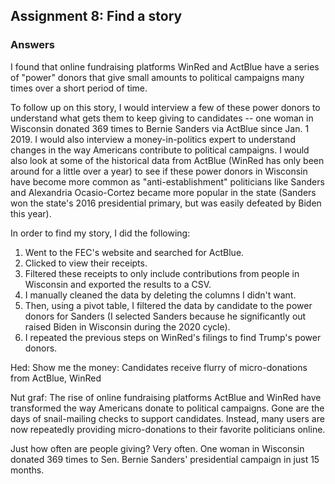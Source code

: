 ## Assignment 8: Find a story

### Answers

I found that online fundraising platforms WinRed and ActBlue have a series of "power" donors that give small amounts to political campaigns many times over a short period of time. 

To follow up on this story, I would interview a few of these power donors to understand what gets them to keep giving to candidates -- one woman in Wisconsin donated 369 times to Bernie Sanders via ActBlue since Jan. 1 2019. I would also interview a money-in-politics expert to understand changes in the way Americans contribute to political campaigns. I would also look at some of the historical data from ActBlue (WinRed has only been around for a little over a year) to see if these power donors in Wisconsin have become more common as "anti-establishment" politicians like  Sanders and Alexandria Ocasio-Cortez became more popular in the state (Sanders won the state's 2016 presidential primary, but was easily defeated by Biden this year).

In order to find my story, I did the following:

1. Went to the FEC's website and searched for ActBlue.
2. Clicked to view their receipts.
3. Filtered these receipts to only include contributions from people in Wisconsin and exported the results to a CSV.
4. I manually cleaned the data by deleting the columns I didn't want. 
5. Then, using a pivot table, I filtered the data by candidate to the power donors for Sanders (I selected Sanders because he significantly out raised Biden in Wisconsin during the 2020 cycle).
6. I repeated the previous steps on WinRed's filings to find Trump's power donors.

Hed: Show me the money: Candidates receive flurry of micro-donations from ActBlue, WinRed

Nut graf: The rise of online fundraising platforms ActBlue and WinRed have transformed the way Americans donate to political campaigns. Gone are the days of snail-mailing checks to support candidates. Instead, many users are now repeatedly providing micro-donations to their favorite politicians online. 

Just how often are people giving? Very often. One woman in Wisconsin donated 369 times to Sen. Bernie Sanders' presidential campaign in just 15 months. 

